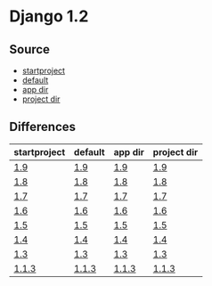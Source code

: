 # Django 1.2 #

## Source ##

-   [startproject](https://github.com/fmierlo/django-default-settings/blob/master/release/1.2/startproject_settings.py)
-   [default](https://github.com/fmierlo/django-default-settings/blob/master/release/1.2/default_settings.py)
-   [app dir](https://github.com/fmierlo/django-default-settings/blob/master/release/1.2/app)
-   [project dir](https://github.com/fmierlo/django-default-settings/blob/master/release/1.2/project)

## Differences ##

| startproject | default | app dir | project dir |
| --- | --- | --- | --- |
| [1.9](https://github.com/fmierlo/django-default-settings/blob/master/diff/1.2/startproject_1.9_1.2.diff) | [1.9](https://github.com/fmierlo/django-default-settings/blob/master/diff/1.2/default_1.9_1.2.diff) | [1.9](https://github.com/fmierlo/django-default-settings/blob/master/diff/1.2/app_1.9_1.2.diff) | [1.9](https://github.com/fmierlo/django-default-settings/blob/master/diff/1.2/project_1.9_1.2.diff) |
| [1.8](https://github.com/fmierlo/django-default-settings/blob/master/diff/1.2/startproject_1.8_1.2.diff) | [1.8](https://github.com/fmierlo/django-default-settings/blob/master/diff/1.2/default_1.8_1.2.diff) | [1.8](https://github.com/fmierlo/django-default-settings/blob/master/diff/1.2/app_1.8_1.2.diff) | [1.8](https://github.com/fmierlo/django-default-settings/blob/master/diff/1.2/project_1.8_1.2.diff) |
| [1.7](https://github.com/fmierlo/django-default-settings/blob/master/diff/1.2/startproject_1.7_1.2.diff) | [1.7](https://github.com/fmierlo/django-default-settings/blob/master/diff/1.2/default_1.7_1.2.diff) | [1.7](https://github.com/fmierlo/django-default-settings/blob/master/diff/1.2/app_1.7_1.2.diff) | [1.7](https://github.com/fmierlo/django-default-settings/blob/master/diff/1.2/project_1.7_1.2.diff) |
| [1.6](https://github.com/fmierlo/django-default-settings/blob/master/diff/1.2/startproject_1.6_1.2.diff) | [1.6](https://github.com/fmierlo/django-default-settings/blob/master/diff/1.2/default_1.6_1.2.diff) | [1.6](https://github.com/fmierlo/django-default-settings/blob/master/diff/1.2/app_1.6_1.2.diff) | [1.6](https://github.com/fmierlo/django-default-settings/blob/master/diff/1.2/project_1.6_1.2.diff) |
| [1.5](https://github.com/fmierlo/django-default-settings/blob/master/diff/1.2/startproject_1.5_1.2.diff) | [1.5](https://github.com/fmierlo/django-default-settings/blob/master/diff/1.2/default_1.5_1.2.diff) | [1.5](https://github.com/fmierlo/django-default-settings/blob/master/diff/1.2/app_1.5_1.2.diff) | [1.5](https://github.com/fmierlo/django-default-settings/blob/master/diff/1.2/project_1.5_1.2.diff) |
| [1.4](https://github.com/fmierlo/django-default-settings/blob/master/diff/1.2/startproject_1.4_1.2.diff) | [1.4](https://github.com/fmierlo/django-default-settings/blob/master/diff/1.2/default_1.4_1.2.diff) | [1.4](https://github.com/fmierlo/django-default-settings/blob/master/diff/1.2/app_1.4_1.2.diff) | [1.4](https://github.com/fmierlo/django-default-settings/blob/master/diff/1.2/project_1.4_1.2.diff) |
| [1.3](https://github.com/fmierlo/django-default-settings/blob/master/diff/1.2/startproject_1.3_1.2.diff) | [1.3](https://github.com/fmierlo/django-default-settings/blob/master/diff/1.2/default_1.3_1.2.diff) | [1.3](https://github.com/fmierlo/django-default-settings/blob/master/diff/1.2/app_1.3_1.2.diff) | [1.3](https://github.com/fmierlo/django-default-settings/blob/master/diff/1.2/project_1.3_1.2.diff) |
| [1.1.3](https://github.com/fmierlo/django-default-settings/blob/master/diff/1.2/startproject_1.1.3_1.2.diff) | [1.1.3](https://github.com/fmierlo/django-default-settings/blob/master/diff/1.2/default_1.1.3_1.2.diff) | [1.1.3](https://github.com/fmierlo/django-default-settings/blob/master/diff/1.2/app_1.1.3_1.2.diff) | [1.1.3](https://github.com/fmierlo/django-default-settings/blob/master/diff/1.2/project_1.1.3_1.2.diff) |
